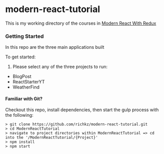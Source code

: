 # modern-react-tutorial

This is my working directory of the courses in [Modern React With Redux](https://www.udemy.com/react-redux/learn/v4/overview)

### Getting Started

In this repo are the three main applications built

To get started:

1. Please select any of the three projects to run:
- BlogPost
- ReactStarterYT
- WeatherFind


#### Familiar with Git?
Checkout this repo, install dependencies, then start the gulp process with the following:

```
> git clone https://github.com/richkz/modern-react-tutorial.git
> cd ModernReactTutorial
> navigate to project directories within ModernReactTutorial => cd into the '/ModernReactTutorial/{Project}'
> npm install
> npm start
```
